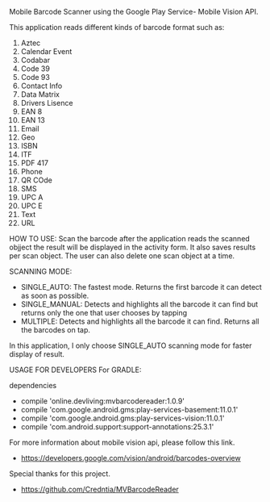 Mobile Barcode Scanner using the Google Play Service- Mobile Vision API.

This application reads different kinds of barcode format such as:

1. Aztec
2. Calendar Event
3. Codabar
4. Code 39
5. Code 93
6. Contact Info
7. Data Matrix
8. Drivers Lisence
9. EAN 8
10. EAN 13
11. Email
12. Geo
13. ISBN
14. ITF
15. PDF 417
16. Phone
17. QR COde
18. SMS
19. UPC A
20. UPC E
21. Text
22. URL

HOW TO USE:
Scan the barcode after the application reads the scanned objject the result will be displayed in the activity form. It also saves results per scan object. The user can also delete one scan object at a time. 

SCANNING MODE:
* SINGLE_AUTO: The fastest mode. Returns the first barcode it can detect as soon as possible.
* SINGLE_MANUAL: Detects and highlights all the barcode it can find but returns only the one that user chooses by tapping
* MULTIPLE: Detects and highlights all the barcode it can find. Returns all the barcodes on tap.

In this application, I only choose SINGLE_AUTO scanning mode for faster display of result.

USAGE FOR DEVELOPERS 
For GRADLE: <Copy and Paste the following codes>
  
dependencies 
   * compile 'online.devliving:mvbarcodereader:1.0.9'
   * compile 'com.google.android.gms:play-services-basement:11.0.1'
   * compile 'com.google.android.gms:play-services-vision:11.0.1'
   * compile 'com.android.support:support-annotations:25.3.1'


For more information about mobile vision api, please follow this link.
   * https://developers.google.com/vision/android/barcodes-overview
    
Special thanks for this project.
   * https://github.com/Credntia/MVBarcodeReader
  
